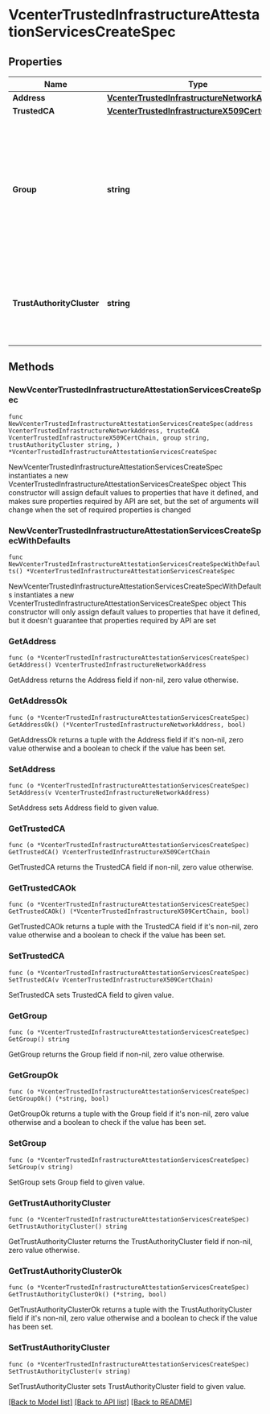 # VcenterTrustedInfrastructureAttestationServicesCreateSpec

## Properties

Name | Type | Description | Notes
------------ | ------------- | ------------- | -------------
**Address** | [**VcenterTrustedInfrastructureNetworkAddress**](VcenterTrustedInfrastructureNetworkAddress.md) |  | 
**TrustedCA** | [**VcenterTrustedInfrastructureX509CertChain**](VcenterTrustedInfrastructureX509CertChain.md) |  | 
**Group** | **string** | The group specifies the Key Provider Service instances that can accept reports issued by this Attestation Service instance. | 
**TrustAuthorityCluster** | **string** | The cluster specifies the Trust Authority Cluster this Attestation Service belongs to. | 

## Methods

### NewVcenterTrustedInfrastructureAttestationServicesCreateSpec

`func NewVcenterTrustedInfrastructureAttestationServicesCreateSpec(address VcenterTrustedInfrastructureNetworkAddress, trustedCA VcenterTrustedInfrastructureX509CertChain, group string, trustAuthorityCluster string, ) *VcenterTrustedInfrastructureAttestationServicesCreateSpec`

NewVcenterTrustedInfrastructureAttestationServicesCreateSpec instantiates a new VcenterTrustedInfrastructureAttestationServicesCreateSpec object
This constructor will assign default values to properties that have it defined,
and makes sure properties required by API are set, but the set of arguments
will change when the set of required properties is changed

### NewVcenterTrustedInfrastructureAttestationServicesCreateSpecWithDefaults

`func NewVcenterTrustedInfrastructureAttestationServicesCreateSpecWithDefaults() *VcenterTrustedInfrastructureAttestationServicesCreateSpec`

NewVcenterTrustedInfrastructureAttestationServicesCreateSpecWithDefaults instantiates a new VcenterTrustedInfrastructureAttestationServicesCreateSpec object
This constructor will only assign default values to properties that have it defined,
but it doesn't guarantee that properties required by API are set

### GetAddress

`func (o *VcenterTrustedInfrastructureAttestationServicesCreateSpec) GetAddress() VcenterTrustedInfrastructureNetworkAddress`

GetAddress returns the Address field if non-nil, zero value otherwise.

### GetAddressOk

`func (o *VcenterTrustedInfrastructureAttestationServicesCreateSpec) GetAddressOk() (*VcenterTrustedInfrastructureNetworkAddress, bool)`

GetAddressOk returns a tuple with the Address field if it's non-nil, zero value otherwise
and a boolean to check if the value has been set.

### SetAddress

`func (o *VcenterTrustedInfrastructureAttestationServicesCreateSpec) SetAddress(v VcenterTrustedInfrastructureNetworkAddress)`

SetAddress sets Address field to given value.


### GetTrustedCA

`func (o *VcenterTrustedInfrastructureAttestationServicesCreateSpec) GetTrustedCA() VcenterTrustedInfrastructureX509CertChain`

GetTrustedCA returns the TrustedCA field if non-nil, zero value otherwise.

### GetTrustedCAOk

`func (o *VcenterTrustedInfrastructureAttestationServicesCreateSpec) GetTrustedCAOk() (*VcenterTrustedInfrastructureX509CertChain, bool)`

GetTrustedCAOk returns a tuple with the TrustedCA field if it's non-nil, zero value otherwise
and a boolean to check if the value has been set.

### SetTrustedCA

`func (o *VcenterTrustedInfrastructureAttestationServicesCreateSpec) SetTrustedCA(v VcenterTrustedInfrastructureX509CertChain)`

SetTrustedCA sets TrustedCA field to given value.


### GetGroup

`func (o *VcenterTrustedInfrastructureAttestationServicesCreateSpec) GetGroup() string`

GetGroup returns the Group field if non-nil, zero value otherwise.

### GetGroupOk

`func (o *VcenterTrustedInfrastructureAttestationServicesCreateSpec) GetGroupOk() (*string, bool)`

GetGroupOk returns a tuple with the Group field if it's non-nil, zero value otherwise
and a boolean to check if the value has been set.

### SetGroup

`func (o *VcenterTrustedInfrastructureAttestationServicesCreateSpec) SetGroup(v string)`

SetGroup sets Group field to given value.


### GetTrustAuthorityCluster

`func (o *VcenterTrustedInfrastructureAttestationServicesCreateSpec) GetTrustAuthorityCluster() string`

GetTrustAuthorityCluster returns the TrustAuthorityCluster field if non-nil, zero value otherwise.

### GetTrustAuthorityClusterOk

`func (o *VcenterTrustedInfrastructureAttestationServicesCreateSpec) GetTrustAuthorityClusterOk() (*string, bool)`

GetTrustAuthorityClusterOk returns a tuple with the TrustAuthorityCluster field if it's non-nil, zero value otherwise
and a boolean to check if the value has been set.

### SetTrustAuthorityCluster

`func (o *VcenterTrustedInfrastructureAttestationServicesCreateSpec) SetTrustAuthorityCluster(v string)`

SetTrustAuthorityCluster sets TrustAuthorityCluster field to given value.



[[Back to Model list]](../README.md#documentation-for-models) [[Back to API list]](../README.md#documentation-for-api-endpoints) [[Back to README]](../README.md)


